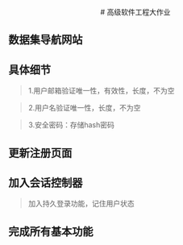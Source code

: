  <center># 高级软件工程大作业</center>
 
## 数据集导航网站

## 具体细节

> 1.用户邮箱验证唯一性，有效性，长度，不为空

> 2.用户名验证唯一性，长度，不为空

> 3.安全密码：存储hash密码

## 更新注册页面


## 加入会话控制器

> 加入持久登录功能，记住用户状态

## 完成所有基本功能